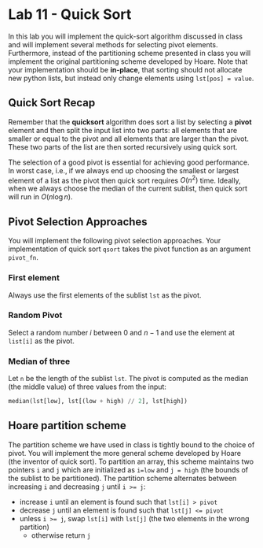 # Lab 11 - Quick Sort

In this lab you will implement the quick-sort algorithm discussed in class and will implement several methods for selecting pivot elements.  Furthermore, instead of the partitioning scheme presented in class you will implement the original partitioning scheme developed by Hoare.
Note that your implementation should be **in-place**, that sorting should not allocate new python lists, but instead only change elements using `lst[pos] = value`.

## Quick Sort Recap

Remember that the **quicksort** algorithm does sort a list by selecting a **pivot** element and then split the input list into two parts: all elements that are smaller or equal to the pivot and all elements that are larger than the pivot. These two parts of the list are then sorted recursively using quick sort.

The selection of a good pivot is essential for achieving good performance. In worst case, i.e., if we always end up choosing the smallest or largest element of a list as the pivot then quick sort requires $O(n^2)$ time. Ideally, when we always choose the median of the current sublist, then quick sort will run in $O(n \log n)$.

## Pivot Selection Approaches

You will implement the following pivot selection approaches. Your implementation of quick sort `qsort` takes the pivot function as an argument `pivot_fn`.

### First element

Always use the first elements of the sublist `lst` as the pivot.

### Random Pivot

Select a random number $i$ between $0$ and $n-1$ and use the element at `list[i]` as the pivot.

### Median of three

Let `n` be the length of the sublist `lst`. The pivot is computed as the median (the middle value) of three values from the input:

```python
median(lst[low], lst[(low + high) // 2], lst[high])
```

## Hoare partition scheme

The partition scheme we have used in class is tightly bound to the choice of pivot. You will implement the more general scheme developed by Hoare (the inventor of quick sort). To partition an array, this scheme maintains two pointers `i` and `j` which are initialized as `i=low` and `j = high` (the bounds of the sublist to be partitioned). The partition scheme alternates between increasing `i` and decreasing `j` until `i >= j`:

- increase `i` until an element is found such that `lst[i] > pivot`
- decrease `j` until an element is found such that `lst[j] <= pivot`
- unless `i >= j`, swap `lst[i]` with `lst[j]` (the two elements in the wrong partition)
  - otherwise return `j`
